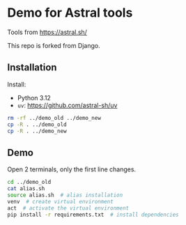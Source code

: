 # Demo for Astral tools

Tools from https://astral.sh/

This repo is forked from Django.

## Installation

Install:

- Python 3.12
- `uv`: https://github.com/astral-sh/uv

```sh
rm -rf ../demo_old ../demo_new
cp -R . ../demo_old
cp -R . ../demo_new
```

## Demo

Open 2 terminals, only the first line changes.

```sh
cd ../demo_old
cat alias.sh
source alias.sh  # alias installation
venv  # create virtual environment
act  # activate the virtual environment
pip install -r requirements.txt  # install dependencies
```